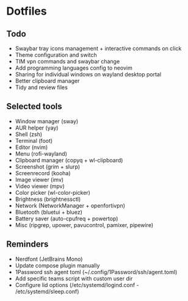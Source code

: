 # Dotfiles

## Todo

- Swaybar tray icons management + interactive commands on click
- Theme configuration and switch
- TIM vpn commands and swaybar change
- Add programming languages config to neovim
- Sharing for individual windows on wayland desktop portal
- Better clipboard manager
- Tidy and review files

## Selected tools

- Window manager (sway)
- AUR helper (yay)
- Shell (zsh)
- Terminal (foot)
- Editor (nvim)
- Menu (rofi-wayland)
- Clipboard manager (copyq + wl-clipboard)
- Screenshot (grim + slurp)
- Screenrecord (kooha)
- Image viewer (imv)
- Video viewer (mpv)
- Color picker (wl-color-picker)
- Brightness (brightnessctl)
- Network (NetworkManager + openfortivpn)
- Bluetooth (bluetui + bluez)
- Battery saver (auto-cpufreq + powertop)
- Misc (ripgrep, upower, pavucontrol, pamixer, pipewire)

## Reminders

- Nerdfont (JetBrains Mono)
- Update compose plugin manually
- 1Password ssh agent toml (~/.config/1Password/ssh/agent.toml)
- Add specific teams script with custom user dir
- Configure lid options (/etc/systemd/logind.conf - /etc/systemd/sleep.conf)

